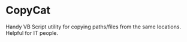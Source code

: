 CopyCat
=======

Handy VB Script utility for copying paths/files from the same locations. Helpful for IT people. 
